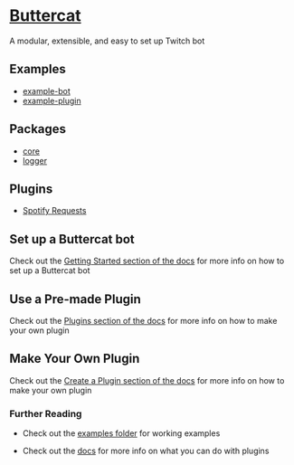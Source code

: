 # [Buttercat](https://buttercat.dev)

A modular, extensible, and easy to set up Twitch bot

## Examples

- [example-bot](/examples/example-bot)
- [example-plugin](/examples/example-plugin)

## Packages

- [core](/packages/core)
- [logger](/packages/logger)

## Plugins

- [Spotify Requests](/plugins/spotify-requests)

## Set up a Buttercat bot

Check out the [Getting Started section of the docs](https://buttercat.dev/guides/getting-started) for more info on how to set up a Buttercat bot

## Use a Pre-made Plugin

Check out the [Plugins section of the docs](https://buttercat.dev/guides/plugins) for more info on how to make your own plugin

## Make Your Own Plugin

Check out the [Create a Plugin section of the docs](https://buttercat.dev/guides/create-a-plugin) for more info on how to make your own plugin

### Further Reading

- Check out the [examples folder](examples) for working examples

- Check out the [docs](https://buttercat.dev/guides) for more info on what you can do with plugins
